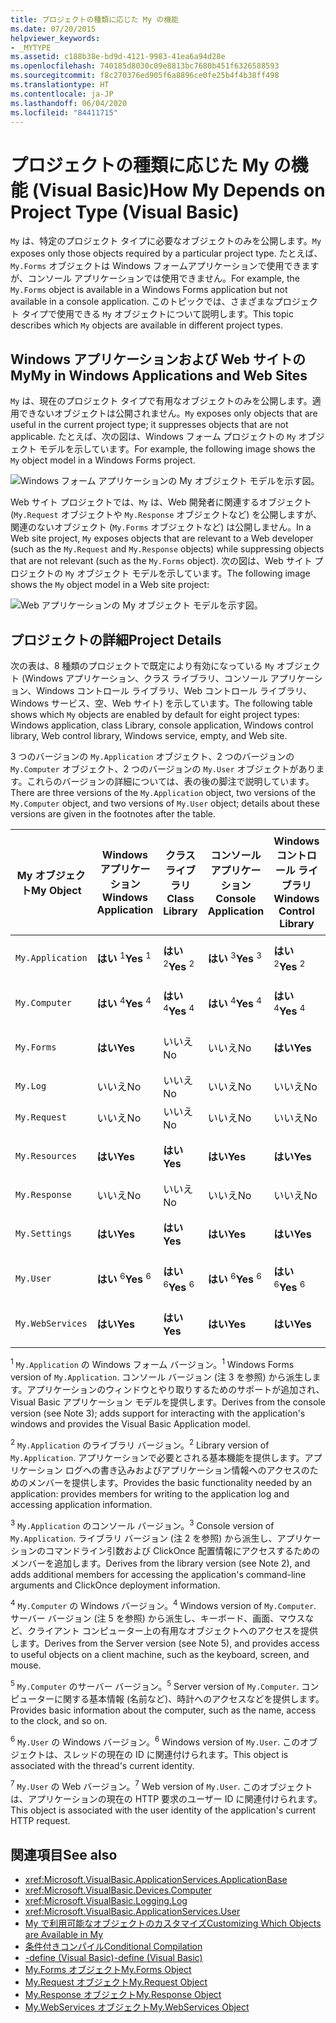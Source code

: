 ```yaml
---
title: プロジェクトの種類に応じた My の機能
ms.date: 07/20/2015
helpviewer_keywords:
- _MYTYPE
ms.assetid: c188b38e-bd9d-4121-9983-41ea6a94d28e
ms.openlocfilehash: 740185d8030c09e8813bc7680b451f6326588593
ms.sourcegitcommit: f8c270376ed905f6a8896ce0fe25b4f4b38ff498
ms.translationtype: HT
ms.contentlocale: ja-JP
ms.lasthandoff: 06/04/2020
ms.locfileid: "84411715"
---
```

# <a name="how-my-depends-on-project-type-visual-basic"></a><span data-ttu-id="b0bbe-102">プロジェクトの種類に応じた My の機能 (Visual Basic)</span><span class="sxs-lookup"><span data-stu-id="b0bbe-102">How My Depends on Project Type (Visual Basic)</span></span>

<span data-ttu-id="b0bbe-103">`My` は、特定のプロジェクト タイプに必要なオブジェクトのみを公開します。</span><span class="sxs-lookup"><span data-stu-id="b0bbe-103">`My` exposes only those objects required by a particular project type.</span></span> <span data-ttu-id="b0bbe-104">たとえば、`My.Forms` オブジェクトは Windows フォームアプリケーションで使用できますが、コンソール アプリケーションでは使用できません。</span><span class="sxs-lookup"><span data-stu-id="b0bbe-104">For example, the `My.Forms` object is available in a Windows Forms application but not available in a console application.</span></span> <span data-ttu-id="b0bbe-105">このトピックでは、さまざまなプロジェクト タイプで使用できる `My` オブジェクトについて説明します。</span><span class="sxs-lookup"><span data-stu-id="b0bbe-105">This topic describes which `My` objects are available in different project types.</span></span>  
  
## <a name="my-in-windows-applications-and-web-sites"></a><span data-ttu-id="b0bbe-106">Windows アプリケーションおよび Web サイトの My</span><span class="sxs-lookup"><span data-stu-id="b0bbe-106">My in Windows Applications and Web Sites</span></span>  

 <span data-ttu-id="b0bbe-107">`My` は、現在のプロジェクト タイプで有用なオブジェクトのみを公開します。適用できないオブジェクトは公開されません。</span><span class="sxs-lookup"><span data-stu-id="b0bbe-107">`My` exposes only objects that are useful in the current project type; it suppresses objects that are not applicable.</span></span> <span data-ttu-id="b0bbe-108">たとえば、次の図は、Windows フォーム プロジェクトの `My` オブジェクト モデルを示しています。</span><span class="sxs-lookup"><span data-stu-id="b0bbe-108">For example, the following image shows the `My` object model in a Windows Forms project.</span></span>  
  
 ![Windows フォーム アプリケーションの My オブジェクト モデルを示す図。](./media/how-my-depends-on-project-type/my-object-model-windows-forms.png)  
  
 <span data-ttu-id="b0bbe-110">Web サイト プロジェクトでは、`My` は、Web 開発者に関連するオブジェクト (`My.Request` オブジェクトや `My.Response` オブジェクトなど) を公開しますが、関連のないオブジェクト (`My.Forms` オブジェクトなど) は公開しません。</span><span class="sxs-lookup"><span data-stu-id="b0bbe-110">In a Web site project, `My` exposes objects that are relevant to a Web developer (such as the `My.Request` and `My.Response` objects) while suppressing objects that are not relevant (such as the `My.Forms` object).</span></span> <span data-ttu-id="b0bbe-111">次の図は、Web サイト プロジェクトの `My` オブジェクト モデルを示しています。</span><span class="sxs-lookup"><span data-stu-id="b0bbe-111">The following image shows the `My` object model in a Web site project:</span></span>  
  
 ![Web アプリケーションの My オブジェクト モデルを示す図。](./media/how-my-depends-on-project-type/my-object-model-web.png)  
  
## <a name="project-details"></a><span data-ttu-id="b0bbe-113">プロジェクトの詳細</span><span class="sxs-lookup"><span data-stu-id="b0bbe-113">Project Details</span></span>  

 <span data-ttu-id="b0bbe-114">次の表は、8 種類のプロジェクトで既定により有効になっている `My` オブジェクト (Windows アプリケーション、クラス ライブラリ、コンソール アプリケーション、Windows コントロール ライブラリ、Web コントロール ライブラリ、Windows サービス、空、Web サイト) を示しています。</span><span class="sxs-lookup"><span data-stu-id="b0bbe-114">The following table shows which `My` objects are enabled by default for eight project types: Windows application, class Library, console application, Windows control library, Web control library, Windows service, empty, and Web site.</span></span>  
  
 <span data-ttu-id="b0bbe-115">3 つのバージョンの `My.Application` オブジェクト、2 つのバージョンの `My.Computer` オブジェクト、2 つのバージョンの `My.User` オブジェクトがあります。これらのバージョンの詳細については、表の後の脚注で説明しています。</span><span class="sxs-lookup"><span data-stu-id="b0bbe-115">There are three versions of the `My.Application` object, two versions of the `My.Computer` object, and two versions of `My.User` object; details about these versions are given in the footnotes after the table.</span></span>  
  
|<span data-ttu-id="b0bbe-116">My オブジェクト</span><span class="sxs-lookup"><span data-stu-id="b0bbe-116">My Object</span></span>|<span data-ttu-id="b0bbe-117">Windows アプリケーション</span><span class="sxs-lookup"><span data-stu-id="b0bbe-117">Windows Application</span></span>|<span data-ttu-id="b0bbe-118">クラス ライブラリ</span><span class="sxs-lookup"><span data-stu-id="b0bbe-118">Class Library</span></span>|<span data-ttu-id="b0bbe-119">コンソール アプリケーション</span><span class="sxs-lookup"><span data-stu-id="b0bbe-119">Console Application</span></span>|<span data-ttu-id="b0bbe-120">Windows コントロール ライブラリ</span><span class="sxs-lookup"><span data-stu-id="b0bbe-120">Windows Control Library</span></span>|<span data-ttu-id="b0bbe-121">Web コントロール ライブラリ</span><span class="sxs-lookup"><span data-stu-id="b0bbe-121">Web Control Library</span></span>|<span data-ttu-id="b0bbe-122">Windows サービス</span><span class="sxs-lookup"><span data-stu-id="b0bbe-122">Windows Service</span></span>|<span data-ttu-id="b0bbe-123">空</span><span class="sxs-lookup"><span data-stu-id="b0bbe-123">Empty</span></span>|<span data-ttu-id="b0bbe-124">Web サイト</span><span class="sxs-lookup"><span data-stu-id="b0bbe-124">Web Site</span></span>|  
|---|---|---|---|---|---|---|---|---|  
|`My.Application`|<span data-ttu-id="b0bbe-125">**はい** <sup>1</sup></span><span class="sxs-lookup"><span data-stu-id="b0bbe-125">**Yes** <sup>1</sup></span></span>|<span data-ttu-id="b0bbe-126">**はい** <sup>2</sup></span><span class="sxs-lookup"><span data-stu-id="b0bbe-126">**Yes** <sup>2</sup></span></span>|<span data-ttu-id="b0bbe-127">**はい** <sup>3</sup></span><span class="sxs-lookup"><span data-stu-id="b0bbe-127">**Yes** <sup>3</sup></span></span>|<span data-ttu-id="b0bbe-128">**はい** <sup>2</sup></span><span class="sxs-lookup"><span data-stu-id="b0bbe-128">**Yes** <sup>2</sup></span></span>|<span data-ttu-id="b0bbe-129">いいえ</span><span class="sxs-lookup"><span data-stu-id="b0bbe-129">No</span></span>|<span data-ttu-id="b0bbe-130">**はい** <sup>3</sup></span><span class="sxs-lookup"><span data-stu-id="b0bbe-130">**Yes** <sup>3</sup></span></span>|<span data-ttu-id="b0bbe-131">いいえ</span><span class="sxs-lookup"><span data-stu-id="b0bbe-131">No</span></span>|<span data-ttu-id="b0bbe-132">いいえ</span><span class="sxs-lookup"><span data-stu-id="b0bbe-132">No</span></span>|  
|`My.Computer`|<span data-ttu-id="b0bbe-133">**はい** <sup>4</sup></span><span class="sxs-lookup"><span data-stu-id="b0bbe-133">**Yes** <sup>4</sup></span></span>|<span data-ttu-id="b0bbe-134">**はい** <sup>4</sup></span><span class="sxs-lookup"><span data-stu-id="b0bbe-134">**Yes** <sup>4</sup></span></span>|<span data-ttu-id="b0bbe-135">**はい** <sup>4</sup></span><span class="sxs-lookup"><span data-stu-id="b0bbe-135">**Yes** <sup>4</sup></span></span>|<span data-ttu-id="b0bbe-136">**はい** <sup>4</sup></span><span class="sxs-lookup"><span data-stu-id="b0bbe-136">**Yes** <sup>4</sup></span></span>|<span data-ttu-id="b0bbe-137">**はい** <sup>5</sup></span><span class="sxs-lookup"><span data-stu-id="b0bbe-137">**Yes** <sup>5</sup></span></span>|<span data-ttu-id="b0bbe-138">**はい** <sup>4</sup></span><span class="sxs-lookup"><span data-stu-id="b0bbe-138">**Yes** <sup>4</sup></span></span>|<span data-ttu-id="b0bbe-139">いいえ</span><span class="sxs-lookup"><span data-stu-id="b0bbe-139">No</span></span>|<span data-ttu-id="b0bbe-140">**はい** <sup>5</sup></span><span class="sxs-lookup"><span data-stu-id="b0bbe-140">**Yes** <sup>5</sup></span></span>|  
|`My.Forms`|<span data-ttu-id="b0bbe-141">**はい**</span><span class="sxs-lookup"><span data-stu-id="b0bbe-141">**Yes**</span></span>|<span data-ttu-id="b0bbe-142">いいえ</span><span class="sxs-lookup"><span data-stu-id="b0bbe-142">No</span></span>|<span data-ttu-id="b0bbe-143">いいえ</span><span class="sxs-lookup"><span data-stu-id="b0bbe-143">No</span></span>|<span data-ttu-id="b0bbe-144">**はい**</span><span class="sxs-lookup"><span data-stu-id="b0bbe-144">**Yes**</span></span>|<span data-ttu-id="b0bbe-145">いいえ</span><span class="sxs-lookup"><span data-stu-id="b0bbe-145">No</span></span>|<span data-ttu-id="b0bbe-146">いいえ</span><span class="sxs-lookup"><span data-stu-id="b0bbe-146">No</span></span>|<span data-ttu-id="b0bbe-147">いいえ</span><span class="sxs-lookup"><span data-stu-id="b0bbe-147">No</span></span>|<span data-ttu-id="b0bbe-148">いいえ</span><span class="sxs-lookup"><span data-stu-id="b0bbe-148">No</span></span>|  
|`My.Log`|<span data-ttu-id="b0bbe-149">いいえ</span><span class="sxs-lookup"><span data-stu-id="b0bbe-149">No</span></span>|<span data-ttu-id="b0bbe-150">いいえ</span><span class="sxs-lookup"><span data-stu-id="b0bbe-150">No</span></span>|<span data-ttu-id="b0bbe-151">いいえ</span><span class="sxs-lookup"><span data-stu-id="b0bbe-151">No</span></span>|<span data-ttu-id="b0bbe-152">いいえ</span><span class="sxs-lookup"><span data-stu-id="b0bbe-152">No</span></span>|<span data-ttu-id="b0bbe-153">いいえ</span><span class="sxs-lookup"><span data-stu-id="b0bbe-153">No</span></span>|<span data-ttu-id="b0bbe-154">いいえ</span><span class="sxs-lookup"><span data-stu-id="b0bbe-154">No</span></span>|<span data-ttu-id="b0bbe-155">いいえ</span><span class="sxs-lookup"><span data-stu-id="b0bbe-155">No</span></span>|<span data-ttu-id="b0bbe-156">**はい**</span><span class="sxs-lookup"><span data-stu-id="b0bbe-156">**Yes**</span></span>|  
|`My.Request`|<span data-ttu-id="b0bbe-157">いいえ</span><span class="sxs-lookup"><span data-stu-id="b0bbe-157">No</span></span>|<span data-ttu-id="b0bbe-158">いいえ</span><span class="sxs-lookup"><span data-stu-id="b0bbe-158">No</span></span>|<span data-ttu-id="b0bbe-159">いいえ</span><span class="sxs-lookup"><span data-stu-id="b0bbe-159">No</span></span>|<span data-ttu-id="b0bbe-160">いいえ</span><span class="sxs-lookup"><span data-stu-id="b0bbe-160">No</span></span>|<span data-ttu-id="b0bbe-161">いいえ</span><span class="sxs-lookup"><span data-stu-id="b0bbe-161">No</span></span>|<span data-ttu-id="b0bbe-162">いいえ</span><span class="sxs-lookup"><span data-stu-id="b0bbe-162">No</span></span>|<span data-ttu-id="b0bbe-163">いいえ</span><span class="sxs-lookup"><span data-stu-id="b0bbe-163">No</span></span>|<span data-ttu-id="b0bbe-164">**はい**</span><span class="sxs-lookup"><span data-stu-id="b0bbe-164">**Yes**</span></span>|  
|`My.Resources`|<span data-ttu-id="b0bbe-165">**はい**</span><span class="sxs-lookup"><span data-stu-id="b0bbe-165">**Yes**</span></span>|<span data-ttu-id="b0bbe-166">**はい**</span><span class="sxs-lookup"><span data-stu-id="b0bbe-166">**Yes**</span></span>|<span data-ttu-id="b0bbe-167">**はい**</span><span class="sxs-lookup"><span data-stu-id="b0bbe-167">**Yes**</span></span>|<span data-ttu-id="b0bbe-168">**はい**</span><span class="sxs-lookup"><span data-stu-id="b0bbe-168">**Yes**</span></span>|<span data-ttu-id="b0bbe-169">**はい**</span><span class="sxs-lookup"><span data-stu-id="b0bbe-169">**Yes**</span></span>|<span data-ttu-id="b0bbe-170">**はい**</span><span class="sxs-lookup"><span data-stu-id="b0bbe-170">**Yes**</span></span>|<span data-ttu-id="b0bbe-171">いいえ</span><span class="sxs-lookup"><span data-stu-id="b0bbe-171">No</span></span>|<span data-ttu-id="b0bbe-172">いいえ</span><span class="sxs-lookup"><span data-stu-id="b0bbe-172">No</span></span>|  
|`My.Response`|<span data-ttu-id="b0bbe-173">いいえ</span><span class="sxs-lookup"><span data-stu-id="b0bbe-173">No</span></span>|<span data-ttu-id="b0bbe-174">いいえ</span><span class="sxs-lookup"><span data-stu-id="b0bbe-174">No</span></span>|<span data-ttu-id="b0bbe-175">いいえ</span><span class="sxs-lookup"><span data-stu-id="b0bbe-175">No</span></span>|<span data-ttu-id="b0bbe-176">いいえ</span><span class="sxs-lookup"><span data-stu-id="b0bbe-176">No</span></span>|<span data-ttu-id="b0bbe-177">いいえ</span><span class="sxs-lookup"><span data-stu-id="b0bbe-177">No</span></span>|<span data-ttu-id="b0bbe-178">いいえ</span><span class="sxs-lookup"><span data-stu-id="b0bbe-178">No</span></span>|<span data-ttu-id="b0bbe-179">いいえ</span><span class="sxs-lookup"><span data-stu-id="b0bbe-179">No</span></span>|<span data-ttu-id="b0bbe-180">**はい**</span><span class="sxs-lookup"><span data-stu-id="b0bbe-180">**Yes**</span></span>|  
|`My.Settings`|<span data-ttu-id="b0bbe-181">**はい**</span><span class="sxs-lookup"><span data-stu-id="b0bbe-181">**Yes**</span></span>|<span data-ttu-id="b0bbe-182">**はい**</span><span class="sxs-lookup"><span data-stu-id="b0bbe-182">**Yes**</span></span>|<span data-ttu-id="b0bbe-183">**はい**</span><span class="sxs-lookup"><span data-stu-id="b0bbe-183">**Yes**</span></span>|<span data-ttu-id="b0bbe-184">**はい**</span><span class="sxs-lookup"><span data-stu-id="b0bbe-184">**Yes**</span></span>|<span data-ttu-id="b0bbe-185">**はい**</span><span class="sxs-lookup"><span data-stu-id="b0bbe-185">**Yes**</span></span>|<span data-ttu-id="b0bbe-186">**はい**</span><span class="sxs-lookup"><span data-stu-id="b0bbe-186">**Yes**</span></span>|<span data-ttu-id="b0bbe-187">いいえ</span><span class="sxs-lookup"><span data-stu-id="b0bbe-187">No</span></span>|<span data-ttu-id="b0bbe-188">いいえ</span><span class="sxs-lookup"><span data-stu-id="b0bbe-188">No</span></span>|  
|`My.User`|<span data-ttu-id="b0bbe-189">**はい** <sup>6</sup></span><span class="sxs-lookup"><span data-stu-id="b0bbe-189">**Yes** <sup>6</sup></span></span>|<span data-ttu-id="b0bbe-190">**はい** <sup>6</sup></span><span class="sxs-lookup"><span data-stu-id="b0bbe-190">**Yes** <sup>6</sup></span></span>|<span data-ttu-id="b0bbe-191">**はい** <sup>6</sup></span><span class="sxs-lookup"><span data-stu-id="b0bbe-191">**Yes** <sup>6</sup></span></span>|<span data-ttu-id="b0bbe-192">**はい** <sup>6</sup></span><span class="sxs-lookup"><span data-stu-id="b0bbe-192">**Yes** <sup>6</sup></span></span>|<span data-ttu-id="b0bbe-193">**はい** <sup>7</sup></span><span class="sxs-lookup"><span data-stu-id="b0bbe-193">**Yes** <sup>7</sup></span></span>|<span data-ttu-id="b0bbe-194">**はい** <sup>6</sup></span><span class="sxs-lookup"><span data-stu-id="b0bbe-194">**Yes** <sup>6</sup></span></span>|<span data-ttu-id="b0bbe-195">いいえ</span><span class="sxs-lookup"><span data-stu-id="b0bbe-195">No</span></span>|<span data-ttu-id="b0bbe-196">**はい** <sup>7</sup></span><span class="sxs-lookup"><span data-stu-id="b0bbe-196">**Yes** <sup>7</sup></span></span>|  
|`My.WebServices`|<span data-ttu-id="b0bbe-197">**はい**</span><span class="sxs-lookup"><span data-stu-id="b0bbe-197">**Yes**</span></span>|<span data-ttu-id="b0bbe-198">**はい**</span><span class="sxs-lookup"><span data-stu-id="b0bbe-198">**Yes**</span></span>|<span data-ttu-id="b0bbe-199">**はい**</span><span class="sxs-lookup"><span data-stu-id="b0bbe-199">**Yes**</span></span>|<span data-ttu-id="b0bbe-200">**はい**</span><span class="sxs-lookup"><span data-stu-id="b0bbe-200">**Yes**</span></span>|<span data-ttu-id="b0bbe-201">**はい**</span><span class="sxs-lookup"><span data-stu-id="b0bbe-201">**Yes**</span></span>|<span data-ttu-id="b0bbe-202">**はい**</span><span class="sxs-lookup"><span data-stu-id="b0bbe-202">**Yes**</span></span>|<span data-ttu-id="b0bbe-203">いいえ</span><span class="sxs-lookup"><span data-stu-id="b0bbe-203">No</span></span>|<span data-ttu-id="b0bbe-204">いいえ</span><span class="sxs-lookup"><span data-stu-id="b0bbe-204">No</span></span>|  
  
 <span data-ttu-id="b0bbe-205"><sup>1</sup> `My.Application` の Windows フォーム バージョン。</span><span class="sxs-lookup"><span data-stu-id="b0bbe-205"><sup>1</sup> Windows Forms version of `My.Application`.</span></span> <span data-ttu-id="b0bbe-206">コンソール バージョン (注 3 を参照) から派生します。アプリケーションのウィンドウとやり取りするためのサポートが追加され、Visual Basic アプリケーション モデルを提供します。</span><span class="sxs-lookup"><span data-stu-id="b0bbe-206">Derives from the console version (see Note 3); adds support for interacting with the application's windows and provides the Visual Basic Application model.</span></span>  
  
 <span data-ttu-id="b0bbe-207"><sup>2</sup> `My.Application` のライブラリ バージョン。</span><span class="sxs-lookup"><span data-stu-id="b0bbe-207"><sup>2</sup> Library version of `My.Application`.</span></span> <span data-ttu-id="b0bbe-208">アプリケーションで必要とされる基本機能を提供します。アプリケーション ログへの書き込みおよびアプリケーション情報へのアクセスのためのメンバーを提供します。</span><span class="sxs-lookup"><span data-stu-id="b0bbe-208">Provides the basic functionality needed by an application: provides members for writing to the application log and accessing application information.</span></span>  
  
 <span data-ttu-id="b0bbe-209"><sup>3</sup> `My.Application` のコンソール バージョン。</span><span class="sxs-lookup"><span data-stu-id="b0bbe-209"><sup>3</sup> Console version of `My.Application`.</span></span> <span data-ttu-id="b0bbe-210">ライブラリ バージョン (注 2 を参照) から派生し、アプリケーションのコマンドライン引数および ClickOnce 配置情報にアクセスするためのメンバーを追加します。</span><span class="sxs-lookup"><span data-stu-id="b0bbe-210">Derives from the library version (see Note 2), and adds additional members for accessing the application's command-line arguments and ClickOnce deployment information.</span></span>  
  
 <span data-ttu-id="b0bbe-211"><sup>4</sup> `My.Computer` の Windows バージョン。</span><span class="sxs-lookup"><span data-stu-id="b0bbe-211"><sup>4</sup> Windows version of `My.Computer`.</span></span> <span data-ttu-id="b0bbe-212">サーバー バージョン (注 5 を参照) から派生し、キーボード、画面、マウスなど、クライアント コンピューター上の有用なオブジェクトへのアクセスを提供します。</span><span class="sxs-lookup"><span data-stu-id="b0bbe-212">Derives from the Server version (see Note 5), and provides access to useful objects on a client machine, such as the keyboard, screen, and mouse.</span></span>  
  
 <span data-ttu-id="b0bbe-213"><sup>5</sup> `My.Computer` のサーバー バージョン。</span><span class="sxs-lookup"><span data-stu-id="b0bbe-213"><sup>5</sup> Server version of `My.Computer`.</span></span> <span data-ttu-id="b0bbe-214">コンピューターに関する基本情報 (名前など)、時計へのアクセスなどを提供します。</span><span class="sxs-lookup"><span data-stu-id="b0bbe-214">Provides basic information about the computer, such as the name, access to the clock, and so on.</span></span>  
  
 <span data-ttu-id="b0bbe-215"><sup>6</sup> `My.User` の Windows バージョン。</span><span class="sxs-lookup"><span data-stu-id="b0bbe-215"><sup>6</sup> Windows version of `My.User`.</span></span> <span data-ttu-id="b0bbe-216">このオブジェクトは、スレッドの現在の ID に関連付けられます。</span><span class="sxs-lookup"><span data-stu-id="b0bbe-216">This object is associated with the thread's current identity.</span></span>  
  
 <span data-ttu-id="b0bbe-217"><sup>7</sup> `My.User` の Web バージョン。</span><span class="sxs-lookup"><span data-stu-id="b0bbe-217"><sup>7</sup> Web version of `My.User`.</span></span> <span data-ttu-id="b0bbe-218">このオブジェクトは、アプリケーションの現在の HTTP 要求のユーザー ID に関連付けられます。</span><span class="sxs-lookup"><span data-stu-id="b0bbe-218">This object is associated with the user identity of the application's current HTTP request.</span></span>  
  
## <a name="see-also"></a><span data-ttu-id="b0bbe-219">関連項目</span><span class="sxs-lookup"><span data-stu-id="b0bbe-219">See also</span></span>

- <xref:Microsoft.VisualBasic.ApplicationServices.ApplicationBase>
- <xref:Microsoft.VisualBasic.Devices.Computer>
- <xref:Microsoft.VisualBasic.Logging.Log>
- <xref:Microsoft.VisualBasic.ApplicationServices.User>
- [<span data-ttu-id="b0bbe-220">My で利用可能なオブジェクトのカスタマイズ</span><span class="sxs-lookup"><span data-stu-id="b0bbe-220">Customizing Which Objects are Available in My</span></span>](../customizing-extending-my/customizing-which-objects-are-available-in-my.md)
- [<span data-ttu-id="b0bbe-221">条件付きコンパイル</span><span class="sxs-lookup"><span data-stu-id="b0bbe-221">Conditional Compilation</span></span>](../../programming-guide/program-structure/conditional-compilation.md)
- [<span data-ttu-id="b0bbe-222">-define (Visual Basic)</span><span class="sxs-lookup"><span data-stu-id="b0bbe-222">-define (Visual Basic)</span></span>](../../reference/command-line-compiler/define.md)
- [<span data-ttu-id="b0bbe-223">My.Forms オブジェクト</span><span class="sxs-lookup"><span data-stu-id="b0bbe-223">My.Forms Object</span></span>](../../language-reference/objects/my-forms-object.md)
- [<span data-ttu-id="b0bbe-224">My.Request オブジェクト</span><span class="sxs-lookup"><span data-stu-id="b0bbe-224">My.Request Object</span></span>](../../language-reference/objects/my-request-object.md)
- [<span data-ttu-id="b0bbe-225">My.Response オブジェクト</span><span class="sxs-lookup"><span data-stu-id="b0bbe-225">My.Response Object</span></span>](../../language-reference/objects/my-response-object.md)
- [<span data-ttu-id="b0bbe-226">My.WebServices オブジェクト</span><span class="sxs-lookup"><span data-stu-id="b0bbe-226">My.WebServices Object</span></span>](../../language-reference/objects/my-webservices-object.md)
